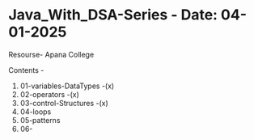 # Java_With_DSA-Series  - Date: 04-01-2025
Resourse- Apana College

Contents -
1. 01-variables-DataTypes -(x)
2. 02-operators -(x)
3. 03-control-Structures -(x)
4. 04-loops
5. 05-patterns
6. 06-